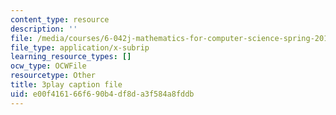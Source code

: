 ```yaml
---
content_type: resource
description: ''
file: /media/courses/6-042j-mathematics-for-computer-science-spring-2015/e00f416166f690b4df8da3f584a8fddb_KvtLWgCTwn4.srt
file_type: application/x-subrip
learning_resource_types: []
ocw_type: OCWFile
resourcetype: Other
title: 3play caption file
uid: e00f4161-66f6-90b4-df8d-a3f584a8fddb
---
```


